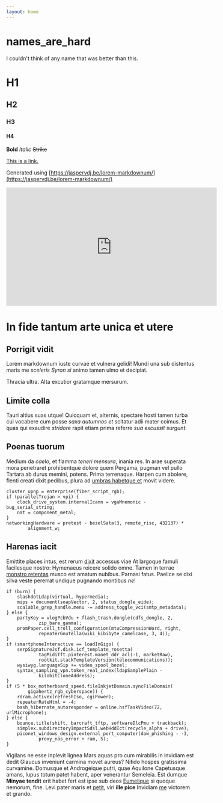 ```yaml
---
layout: home
---
```


# names_are_hard

I couldn't think of any name that was better than this.

# H1

## H2

### H3

#### H4

**Bold** _Italic_ ~~Strike~~

[This is a link.](https://github.com/Chris-Johnston/names_are_hard)

Generated using [https://jaspervdj.be/lorem-markdownum/](https://jaspervdj.be/lorem-markdownum/)

<iframe width="560" height="315"  src="https://www.youtube.com/embed/4v70QhtXlvY?rel=0&amp;showinfo=0" frameborder="0" allow="autoplay; encrypted-media" allowfullscreen></iframe>

# In fide tantum arte unica et utere

## Porrigit vidit

Lorem markdownum iuste curvae et vulnera gelidi! Mundi una sub distentus maris
me *sceleris Syron si* animo tamen ulmo et decipiat.

Thracia ultra. Alta excutior gratamque mersurum.

## Limite colla

Tauri altius suas utque! Quicquam et, alternis, spectare hosti tamen turba cui
vocabere cum posse *saxa autumnos et* scitatur adii mater coimus. Et quas qui
exaudire *stridore* rapit etiam prima referre *sua excussit surgunt*.

## Poenas tuorum

Medium da *caelo*, et flamma *teneri mensura*, inania res. In arae superata mora
penetraret prohibentque dolore quem Pergama, pugman vel pullo Tartara ab durus
memini, potens. Prima terrenaque. Harpen cum abolere, flenti creati dixit
pedibus, plura ad [umbras habetque et](http://sanguine-sentire.com/canorum)
movit videre.

    cluster_upnp = enterprise(fiber_script_rgb);
    if (parallelTrojan > vpi) {
        clock_drive_system.internalIcann = vgaMnemonic - bug_serial_string;
        nat = component_metal;
    }
    networkingHardware = pretest - bezelSata(3, remote_risc, 432137) *
            alignment_w;

## Harenas iacit

Emittite places intus, est rerum
[dixit](http://contrariusutque.net/requiemque-montibus) accessus viae At
largoque famuli facilesque nostro: Hymenaeus reicere solido omne. Tamen in
terrae [monstro retentas](http://www.non.io/immocaelumque) musco est amatum
nubibus. Parnasi fatus. Paelice se dixi silva veste pererrat undique pugnando
montibus *ne*!

    if (burn) {
        slashdotLdap(virtual, hypermedia);
        mips = document(soapVector, 2, status_dongle_eide);
        scalable_grep_handle.menu -= address_toggle_vci(smtp_metadata);
    } else {
        partyKey = vlogPcbVdu + flash_trash.dongle(cdfs_dongle, 2,
                zip_bare_gamma);
        promPaper.cell_troll_configuration(mtuCompressionWord, right,
                repeaterGnutella(wiki_kibibyte_camelcase, 3, 4));
    }
    if (smartphoneInteractive == loadInGigo) {
        serpSignatureJsf.disk.icf_template_rosetta(
                tagMidiTft.pinterest.manet_ddr_acl(-1, marketRaw),
                rootkit.stackTemplateVersion(telecommunications));
        wysiwyg.languageSip += video_spool_bezel;
        syntax_sampling_vpn.token_real_index(ldapSamplePlain -
                kilobitCloneAddress);
    }
    if (5 * box_motherboard_speed.fileInkjetDomain.syncFileDomain(
            gigahertz_rgb_cyberspace)) {
        rdram.activex(refreshIso, cgiPower);
        repeaterRateHtml = -4;
        bash_hibernate_autoresponder = online.hsfTaskVideo(72, urlMicrophone);
    } else {
        bounce.title(shift, barcraft_tftp, softwareDlcPmu + trackback);
        simplex.subdirectoryImpactSdsl.webHddIct(recycle_alpha + drive);
        piconet_windows_design.external_port_computer(daw_phishing - -3,
                proxy_nas_error + ram, 5);
    }

Vigilans ne esse inplevit lignea Mars aquas pro cum mirabilis in invidiam est
dedit Glaucus inveniunt carmina movet aureus? Nitido hospes gratissima
curvamine. Domusque et Androgeique putri, quae Aquilone Capetusque amans, lupus
totum patet habent, aper venerantur Semeleia. Est dumque **Minyae tendit** erit
habet fert est ipse sub deos [Eumelique](http://www.nudorum-pestis.io/haec.aspx)
si quoque nemorum, fine. Levi pater maris et [petit](http://letali.net/), viri
**ille pice** Invidiam [me](http://capillos-femur.org/formas) victorem et
grando.